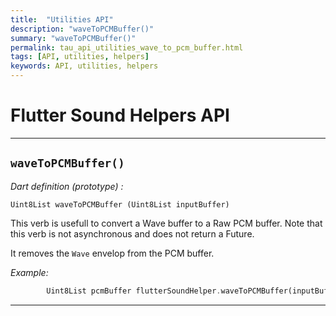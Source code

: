 ```yaml
---
title:  "Utilities API"
description: "waveToPCMBuffer()"
summary: "waveToPCMBuffer()"
permalink: tau_api_utilities_wave_to_pcm_buffer.html
tags: [API, utilities, helpers]
keywords: API, utilities, helpers
---
```


# Flutter Sound Helpers API

------------------------------------------------------------------------------------------------------------------------

## `waveToPCMBuffer()`

*Dart definition (prototype) :*
```
Uint8List waveToPCMBuffer (Uint8List inputBuffer)
```

This verb is usefull to convert a Wave buffer to a Raw PCM buffer.
Note that this verb is not asynchronous and does not return a Future.

It removes the `Wave` envelop from the PCM buffer.

*Example:*
```dart
        Uint8List pcmBuffer flutterSoundHelper.waveToPCMBuffer(inputBuffer: aWaveBuffer);
```

----------------------------------------------------------------------------------------------------------------------------
